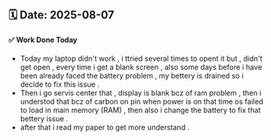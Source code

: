 ## 🗓️ Date: 2025-08-07

#### ✅ Work Done Today
- Today my laptop didn't work , i ttried several times to opent it but , didn't get open , every time i get a blank screen , also some days before i have been already faced the battery problem , my bettery is drained so i decide to fix this issue .
- Then i go servis center that , display is blank bcz of ram problem , then i understod that bcz of carbon on pin when power is on that time os failed to load in main memory (RAM) , then also i change the battery to fix that bettery issue .
- after that i read my paper to get more understand .
